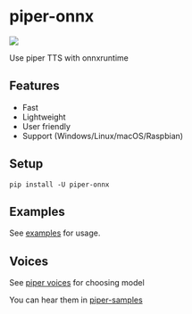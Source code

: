 # piper-onnx

<img src="https://count.getloli.com/@count?name=count&theme=minecraft&padding=7&offset=0&align=top&scale=1&pixelated=1&darkmode=0">

Use piper TTS with onnxruntime

## Features

- Fast
- Lightweight
- User friendly
- Support (Windows/Linux/macOS/Raspbian)

## Setup

```console
pip install -U piper-onnx
```

## Examples

See [examples](examples) for usage.

## Voices

See [piper voices](https://huggingface.co/rhasspy/piper-voices) for choosing model

You can hear them in [piper-samples](https://rhasspy.github.io/piper-samples)
